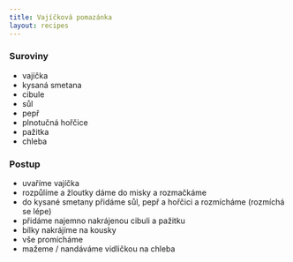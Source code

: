 ```yaml
---
title: Vajíčková pomazánka
layout: recipes
---
```


### Suroviny
- vajíčka
- kysaná smetana
- cibule
- sůl
- pepř
- plnotučná hořčice
- pažitka
- chleba

### Postup
- uvaříme vajíčka
- rozpůlíme a žloutky dáme do misky a rozmačkáme
- do kysané smetany přidáme sůl, pepř a hořčici a rozmícháme (rozmíchá se lépe)
- přidáme najemno nakrájenou cibuli a pažitku
- bílky nakrájíme na kousky
- vše promícháme
- mažeme / nandáváme vidličkou na chleba

